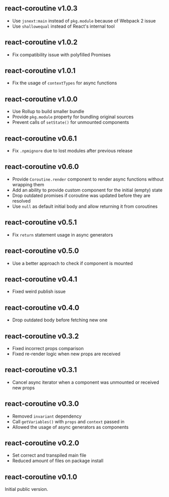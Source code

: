 ## react-coroutine v1.0.3

 * Use `jsnext:main` instead of `pkg.module` because of Webpack 2 issue
 * Use `shallowequal` instead of React's internal tool

## react-coroutine v1.0.2

 * Fix compatibility issue with polyfilled Promises

## react-coroutine v1.0.1

 * Fix the usage of `contextTypes` for async functions

## react-coroutine v1.0.0

 * Use Rollup to build smaller bundle
 * Provide `pkg.module` property for bundling original sources
 * Prevent calls of `setState()` for unmounted components

## react-coroutine v0.6.1

 * Fix `.npmignore` due to lost modules after previous release

## react-coroutine v0.6.0

 * Provide `Coroutine.render` component to render async functions without wrapping them
 * Add an ability to provide custom component for the initial (empty) state
 * Drop outdated promises if coroutine was updated before they are resolved
 * Use `null` as default initial body and allow returning it from coroutines

## react-coroutine v0.5.1

 * Fix `return` statement usage in async generators

## react-coroutine v0.5.0

 * Use a better approach to check if component is mounted

## react-coroutine v0.4.1

 * Fixed weird publish issue

## react-coroutine v0.4.0

 * Drop outdated body before fetching new one

## react-coroutine v0.3.2

 * Fixed incorrect props comparison
 * Fixed re-render logic when new props are received

## react-coroutine v0.3.1

 * Cancel async iterator when a component was unmounted or received new props

## react-coroutine v0.3.0

 * Removed `invariant` dependency
 * Call `getVariables()` with `props` and `context` passed in
 * Allowed the usage of async generators as components

## react-coroutine v0.2.0

 * Set correct and transpiled main file
 * Reduced amount of files on package install

## react-coroutine v0.1.0

Initial public version.
